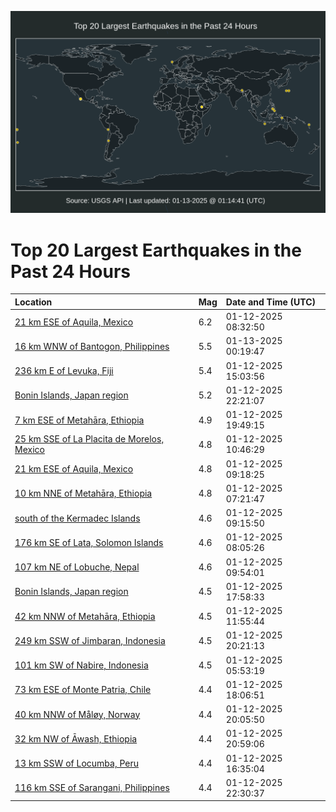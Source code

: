 ![Map](./map.png)

# Top 20 Largest Earthquakes in the Past 24 Hours

| Location | Mag | Date and Time (UTC) |
|:---|:---|:---|
| [21 km ESE of Aquila, Mexico](https://earthquake.usgs.gov/earthquakes/eventpage/us6000pjig) | 6.2 | 01-12-2025 08:32:50 |
| [16 km WNW of Bantogon, Philippines](https://earthquake.usgs.gov/earthquakes/eventpage/us6000pjlq) | 5.5 | 01-13-2025 00:19:47 |
| [236 km E of Levuka, Fiji](https://earthquake.usgs.gov/earthquakes/eventpage/us6000pjk4) | 5.4 | 01-12-2025 15:03:56 |
| [Bonin Islands, Japan region](https://earthquake.usgs.gov/earthquakes/eventpage/us6000pjlb) | 5.2 | 01-12-2025 22:21:07 |
| [7 km ESE of Metahāra, Ethiopia](https://earthquake.usgs.gov/earthquakes/eventpage/us6000pjkx) | 4.9 | 01-12-2025 19:49:15 |
| [25 km SSE of La Placita de Morelos, Mexico](https://earthquake.usgs.gov/earthquakes/eventpage/us6000pjjf) | 4.8 | 01-12-2025 10:46:29 |
| [21 km ESE of Aquila, Mexico](https://earthquake.usgs.gov/earthquakes/eventpage/us6000pjiy) | 4.8 | 01-12-2025 09:18:25 |
| [10 km NNE of Metahāra, Ethiopia](https://earthquake.usgs.gov/earthquakes/eventpage/us6000pji9) | 4.8 | 01-12-2025 07:21:47 |
| [south of the Kermadec Islands](https://earthquake.usgs.gov/earthquakes/eventpage/us6000pjj4) | 4.6 | 01-12-2025 09:15:50 |
| [176 km SE of Lata, Solomon Islands](https://earthquake.usgs.gov/earthquakes/eventpage/us6000pjie) | 4.6 | 01-12-2025 08:05:26 |
| [107 km NE of Lobuche, Nepal](https://earthquake.usgs.gov/earthquakes/eventpage/us6000pjjb) | 4.6 | 01-12-2025 09:54:01 |
| [Bonin Islands, Japan region](https://earthquake.usgs.gov/earthquakes/eventpage/us6000pjkq) | 4.5 | 01-12-2025 17:58:33 |
| [42 km NNW of Metahāra, Ethiopia](https://earthquake.usgs.gov/earthquakes/eventpage/us6000pjjs) | 4.5 | 01-12-2025 11:55:44 |
| [249 km SSW of Jimbaran, Indonesia](https://earthquake.usgs.gov/earthquakes/eventpage/us6000pjl0) | 4.5 | 01-12-2025 20:21:13 |
| [101 km SW of Nabire, Indonesia](https://earthquake.usgs.gov/earthquakes/eventpage/us6000pji5) | 4.5 | 01-12-2025 05:53:19 |
| [73 km ESE of Monte Patria, Chile](https://earthquake.usgs.gov/earthquakes/eventpage/us6000pjkt) | 4.4 | 01-12-2025 18:06:51 |
| [40 km NNW of Måløy, Norway](https://earthquake.usgs.gov/earthquakes/eventpage/us6000pjkz) | 4.4 | 01-12-2025 20:05:50 |
| [32 km NW of Āwash, Ethiopia](https://earthquake.usgs.gov/earthquakes/eventpage/us6000pjl6) | 4.4 | 01-12-2025 20:59:06 |
| [13 km SSW of Locumba, Peru](https://earthquake.usgs.gov/earthquakes/eventpage/us6000pjkd) | 4.4 | 01-12-2025 16:35:04 |
| [116 km SSE of Sarangani, Philippines](https://earthquake.usgs.gov/earthquakes/eventpage/us6000pjlc) | 4.4 | 01-12-2025 22:30:37 |
